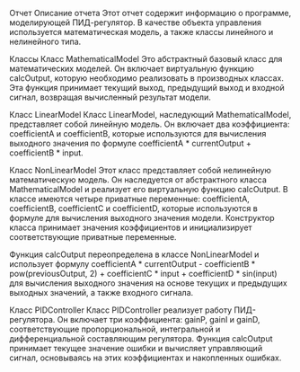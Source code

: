 Отчет
Описание отчета
Этот отчет содержит информацию о программе, моделирующей ПИД-регулятор. В качестве объекта управления используется математическая модель, а также классы линейного и нелинейного типа.

Классы
Класс MathematicalModel
Это абстрактный базовый класс для математических моделей. Он включает виртуальную функцию calcOutput, которую необходимо реализовать в производных классах. Эта функция принимает текущий выход, предыдущий выход и входной сигнал, возвращая вычисленный результат модели.

Класс LinearModel
Класс LinearModel, наследующий MathematicalModel, представляет собой линейную модель. Он включает два коэффициента: coefficientA и coefficientB, которые используются для вычисления выходного значения по формуле coefficientA * currentOutput + coefficientB * input.

Класс NonLinearModel
Этот класс представляет собой нелинейную математическую модель. Он наследуется от абстрактного класса MathematicalModel и реализует его виртуальную функцию calcOutput. В классе имеются четыре приватные переменные: coefficientA, coefficientB, coefficientC и coefficientD, которые используются в формуле для вычисления выходного значения модели. Конструктор класса принимает значения коэффициентов и инициализирует соответствующие приватные переменные.

Функция calcOutput переопределена в классе NonLinearModel и использует формулу coefficientA * currentOutput - coefficientB * pow(previousOutput, 2) + coefficientC * input + coefficientD * sin(input) для вычисления выходного значения на основе текущих и предыдущих выходных значений, а также входного сигнала.

Класс PIDController
Класс PIDController реализует работу ПИД-регулятора. Он включает три коэффициента: gainP, gainI и gainD, соответствующие пропорциональной, интегральной и дифференциальной составляющим регулятора. Функция calcOutput принимает текущее значение ошибки и вычисляет управляющий сигнал, основываясь на этих коэффициентах и накопленных ошибках.